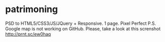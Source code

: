 # patrimoning
PSD to HTML5/CSS3/JS/JQuery + Responsive. 1 page. Pixel Perfect
P.S. Google map is not working on GitHub. Please, take a look at this screnshot http://prnt.sc/ew0haq


